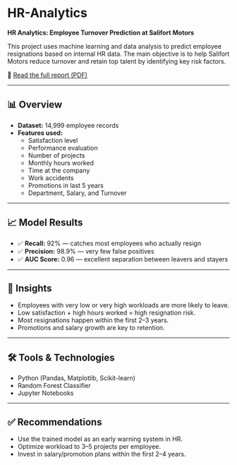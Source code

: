 # HR-Analytics

**HR Analytics: Employee Turnover Prediction at Salifort Motors**

This project uses machine learning and data analysis to predict employee resignations based on internal HR data. The main objective is to help Salifort Motors reduce turnover and retain top talent by identifying key risk factors.

📄 [Read the full report (PDF)](report/Hr_Analytics_Report.pdf)

---

## 📊 Overview

- **Dataset:** 14,999 employee records
- **Features used:**
  - Satisfaction level
  - Performance evaluation
  - Number of projects
  - Monthly hours worked
  - Time at the company
  - Work accidents
  - Promotions in last 5 years
  - Department, Salary, and Turnover

---

## 📈 Model Results

- ✅ **Recall:** 92% — catches most employees who actually resign
- ✅ **Precision:** 98.9% — very few false positives
- ✅ **AUC Score:** 0.96 — excellent separation between leavers and stayers

---

## 🧠 Insights

- Employees with very low or very high workloads are more likely to leave.
- Low satisfaction + high hours worked = high resignation risk.
- Most resignations happen within the first 2–3 years.
- Promotions and salary growth are key to retention.

---

## 🛠️ Tools & Technologies

- Python (Pandas, Matplotlib, Scikit-learn)
- Random Forest Classifier
- Jupyter Notebooks

---

## ✅ Recommendations

- Use the trained model as an early warning system in HR.
- Optimize workload to 3–5 projects per employee.
- Invest in salary/promotion plans within the first 2–4 years.
